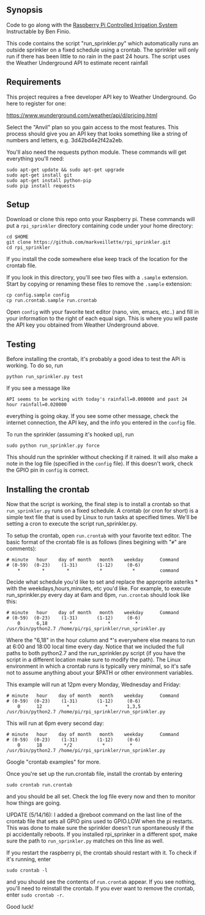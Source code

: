 ## Synopsis

Code to go along with the [Raspberry Pi Controlled Irrigation System](http://www.instructables.com/id/Raspberry-Pi-Controlled-Irrigation-System) Instructable by Ben Finio.

This code contains the script "run_sprinkler.py" which automatically runs an outside sprinkler 
on a fixed schedule using a crontab.  The sprinkler will only run if there has been little to 
no rain in the past 24 hours.  The script uses the Weather Underground API to estimate recent rainfall

## Requirements

This project requires a free developer API key to Weather Underground.  Go here to register for one:

https://www.wunderground.com/weather/api/d/pricing.html

Select the "Anvil" plan so you gain access to the most features.  This process should give you an API key that looks
something like a string of numbers and letters, e.g. 3d42bd4e2f42a2eb.

You'll also need the requests python module. These commands will get everything you'll need:   
```
sudo apt-get update && sudo apt-get upgrade
sudo apt-get install git
sudo apt-get install python-pip
sudo pip install requests
```

## Setup

Download or clone this repo onto your Raspberry pi.  These commands will put a `rpi_sprinkler` directory containing code under your home directory:
```
cd $HOME
git clone https://github.com/markveillette/rpi_sprinkler.git
cd rpi_sprinkler
```
If you install the code somewhere else keep track of the location for the crontab file.

If you look in this directory, you'll see two files with a `.sample` extension.  Start by copying or renaming these files to remove the `.sample` extension:
```
cp config.sample config
cp run.crontab.sample run.crontab
```

Open `config` with your favorite text editor (nano, vim, emacs, etc..) and fill in your information to the right of each equal sign.  This is where you will paste the API key you obtained from Weather Underground above.

## Testing

Before installing the crontab, it's probably a good idea to test the APi is working. To do so, run 
```
python run_sprinkler.py test
```
If you see a message like 
```
API seems to be working with today's rainfall=0.000000 and past 24 hour rainfall=0.020000
```
everything is going okay.  If you see some other message, check the internet connection, the API key, and the info you entered in the `config` file.

To run the sprinkler (assuming it's hooked up), run
```
sudo python run_sprinkler.py force
```
This should run the sprinkler without checking if it rained.  It will also make a note in the log file (specified in the `config` file).  If this doesn't work, check the GPIO pin in `config` is correct.

## Installing the crontab

Now that the script is working, the final step is to install a crontab so that `run_sprinkler.py` runs on a fixed schedule.  A crontab (or cron for short) is a simple text file that is used by Linux to run tasks at specified times.  We'll be setting a cron to execute the script run_sprinkler.py.

To setup the crontab, open `run.crontab` with your favorite text editor.  The basic format of the crontab file is as follows (lines begining with "`#`" are comments):

```
# minute   hour    day of month   month    weekday      Command    
# (0-59)  (0-23)    (1-31)       (1-12)     (0-6)                
    *        *        *           *           *         command
```

Decide what schedule you'd like to set and replace the approprite asteriks * with the weekdays,hours,minutes, etc you'd like.  For example, to execute run_sprinkler.py every day at 6am and 6pm, `run.crontab` should look like this:

```
# minute   hour    day of month   month    weekday      Command    
# (0-59)  (0-23)    (1-31)       (1-12)     (0-6)                
    0      6,18        *             *         *        /usr/bin/python2.7 /home/pi/rpi_sprinkler/run_sprinkler.py
```

Where the "6,18" in the hour column and *'s everywhere else means to run at 6:00 and 18:00 local time every day.  Notice that we included the full paths to both python2.7 and the run_sprinkler.py script (if you have the script in a different location make sure to modify the path).  The Linux environment in which a crontab runs is typically very minimal, so it's safe not to assume anything about your $PATH or other environment variables.

This example will run at 12pm every Monday, Wednesday and Friday:
```
# minute   hour    day of month   month    weekday      Command    
# (0-59)  (0-23)    (1-31)       (1-12)     (0-6)                
    0      12         *             *       1,3,5       /usr/bin/python2.7 /home/pi/rpi_sprinkler/run_sprinkler.py
```

This will run at 6pm every second day:
```
# minute   hour    day of month   month    weekday      Command    
# (0-59)  (0-23)    (1-31)       (1-12)     (0-6)                
    0      18        */2           *         *       /usr/bin/python2.7 /home/pi/rpi_sprinkler/run_sprinkler.py
```
Google "crontab examples" for more.  

Once you're set up the run.crontab file, install the crontab by entering
```
sudo crontab run.crontab
```
and you should be all set.  Check the log file every now and then to monitor how things are going.  

UPDATE (5/14/16):  I added a @reboot command on the last line of the crontab file that sets all GPIO pins used to GPIO.LOW when the pi restarts.  This was done to make sure the sprinkler doesn't run spontaneously if the pi accidentally reboots.  If you installed rpi_sprinker in a different spot, make sure the path to `run_sprinkler.py` matches on this line as well.

If you restart the raspberry pi, the crontab should restart with it.  To check if it's running, enter
```
sudo crontab -l
```
and you should see the contents of `run.crontab` appear.  If you see nothing, you'll need to reinstall the crontab.  If you ever want to remove the crontab, enter `sudo crontab -r`.

Good luck!

